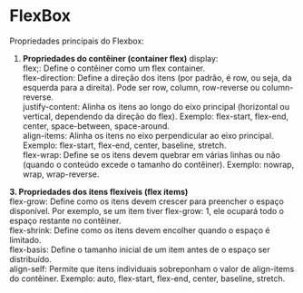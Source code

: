 # FlexBox
Propriedades principais do Flexbox:
<br>
1. **Propriedades do contêiner (container flex)**
display: <br>
flex;: Define o contêiner como um flex container.<br>
flex-direction: Define a direção dos itens (por padrão, é row, ou seja, da esquerda para a direita). Pode ser row, column, row-reverse ou column-reverse.<br>
justify-content: Alinha os itens ao longo do eixo principal (horizontal ou vertical, dependendo da direção do flex). Exemplo: flex-start, flex-end, center, space-between, space-around.<br>
align-items: Alinha os itens no eixo perpendicular ao eixo principal. Exemplo: flex-start, flex-end, center, baseline, stretch.<br>
flex-wrap: Define se os itens devem quebrar em várias linhas ou não (quando o conteúdo excede o tamanho do contêiner). Exemplo: nowrap, wrap, wrap-reverse.<br>

**3. Propriedades dos itens flexíveis (flex items)**<br>
flex-grow: Define como os itens devem crescer para preencher o espaço disponível. Por exemplo, se um item tiver flex-grow: 1, ele ocupará todo o espaço restante no contêiner.<br>
flex-shrink: Define como os itens devem encolher quando o espaço é limitado.<br>
flex-basis: Define o tamanho inicial de um item antes de o espaço ser distribuído.<br>
align-self: Permite que itens individuais sobreponham o valor de align-items do contêiner. Exemplo: auto, flex-start, flex-end, center, baseline, stretch.<br>
